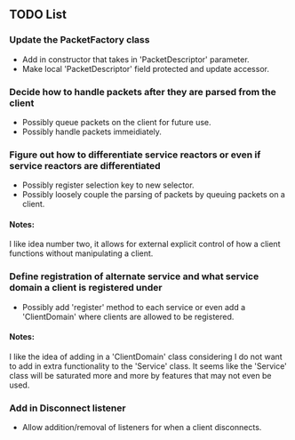 ## TODO List

### Update the PacketFactory class

- Add in constructor that takes in 'PacketDescriptor' parameter.
- Make local 'PacketDescriptor' field protected and update accessor.

### Decide how to handle packets after they are parsed from the client

- Possibly queue packets on the client for future use.
- Possibly handle packets immeidiately. 

### Figure out how to differentiate service reactors or even if service reactors are differentiated

- Possibly register selection key to new selector. 
- Possibly loosely couple the parsing of packets by queuing packets on a client.

#### Notes:

I like idea number two, it allows for external explicit control of how a client functions without manipulating a client.

### Define registration of alternate service and what service domain a client is registered under

- Possibly add 'register' method to each service or even add a 'ClientDomain' where clients are allowed to be registered.

#### Notes:

I like the idea of adding in a 'ClientDomain' class considering I do not want to add in extra functionality to the 'Service'
class. It seems like the 'Service' class will be saturated more and more by features that may not even be used.

### Add in Disconnect listener

- Allow addition/removal of listeners for when a client disconnects.

